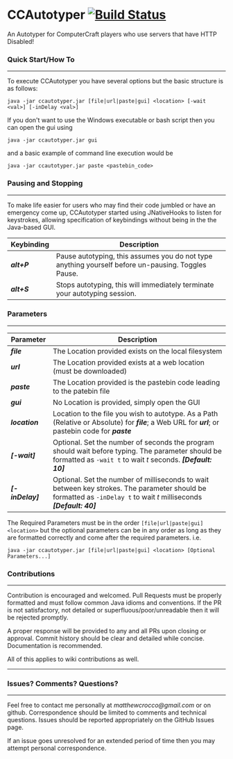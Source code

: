 CCAutotyper [![Build Status](https://travis-ci.org/Matt529/CCAutotyper.svg)](https://travis-ci.org/Matt529/CCAutotyper)
===========
An Autotyper for ComputerCraft players who use servers that have HTTP Disabled!


### Quick Start/How To
---
To execute CCAutotyper you have several options but the basic structure is as follows:
```
java -jar ccautotyper.jar [file|url|paste|gui] <location> [-wait <val>] [-inDelay <val>]
```
If you don't want to use the Windows executable or bash script then you can open the gui using
```[]
java -jar ccautotyper.jar gui
```
and a basic example of command line execution would be
```
java -jar ccautotyper.jar paste <pastebin_code>
```

### Pausing and Stopping
---
To make life easier for users who may find their code jumbled or have an emergency come up, CCAutotyper started using JNativeHooks to listen for
keystrokes, allowing specification of keybindings without being in the the Java-based GUI.

| Keybinding | Description|
| ------------- | ------------- |
| **_alt+P_** | Pause autotyping, this assumes you do not type anything yourself before un-pausing. Toggles Pause. |
| **_alt+S_** | Stops autotyping, this will immediately terminate your autotyping session. |

### Parameters
---
| Parameter  | Description |
| ------------- | ------------- |
| **_file_**  | The Location provided exists on the local filesystem  |
| **_url_**   | The Location provided exists at a web location (must be downloaded)  |
| **_paste_** | The Location provided is the pastebin code leading to the patebin file |
| **_gui_** | No Location is provided, simply open the GUI |
| **_location_** | Location to the file you wish to autotype. As a Path (Relative or Absolute) for **_file_**; a Web URL for **_url_**; or pastebin code for _**paste**_|
| **_[-wait]_** | Optional. Set the number of seconds the program should wait before typing. The parameter should be formatted as ```-wait t``` to wait _t_ seconds. **_[Default: 10]_**|
| **_[-inDelay]_** | Optional. Set the number of milliseconds to wait between key strokes. The parameter should be formatted as ```-inDelay t``` to wait _t_ milliseconds **_[Default: 40]_**|

The Required Parameters must be in the order ```[file|url|paste|gui] <location>``` but the optional parameters can be in any order as long as they are formatted correctly and come after the required parameters. i.e. 
```
java -jar ccautotyper.jar [file|url|paste|gui] <location> [Optional Parameters...]
```

### Contributions
---

Contribution is encouraged and welcomed. Pull Requests must be properly formatted and must follow common Java idioms and conventions.  If the PR is not satisfactory, not detailed or superfluous/poor/unreadable then it will be rejected promptly. 

A proper response will be provided to any and all PRs upon closing or approval. Commit history should be clear and detailed while concise. Documentation is recommended.

All of this applies to wiki contributions as well.

---
### Issues? Comments? Questions?
---

Feel free to contact me personally at _matthewcrocco@gmail.com_ or on github. Correspondence should be limited to comments and technical questions. Issues should be reported appropriately on the GitHub Issues page.

If an issue goes unresolved for an extended period of time then you may attempt personal correspondence.
